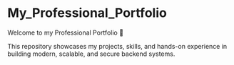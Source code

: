 # My_Professional_Portfolio
Welcome to my Professional Portfolio 🚀

This repository showcases my projects, skills, and hands-on experience in building modern, scalable, and secure backend systems.
